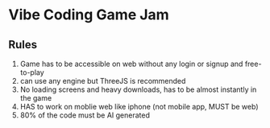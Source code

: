 # Vibe Coding Game Jam
## Rules
1. Game has to be accessible on web without any login or signup and free-to-play
2. can use any engine but ThreeJS is recommended
3. No loading screens and heavy downloads, has to be almost instantly in the game
4. HAS to work on moblie web like iphone (not mobile app, MUST be web)
5. 80% of the code must be AI generated